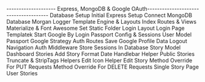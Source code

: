 -------------------- Express, MongoDB & Google OAuth--------------------------------------
Database Setup
Initial Express Setup
Connect MongoDB Database
Morgan Logger
Template Engine & Layouts
Index Routes & Views
Materialize & Font Awesome
Set Static Folder
Login Layout
Login Page Templatek
Start Google By Login
Passport Config & Sessions
User Model
Passport Google Strategy
Auth Routes
Save Google Profile Data
Logout
Navigation
Auth Middleware
Store Sessions In Database
Story Model
Dashboard Stories
Add Story
Format Date Handlebar Helper
Public Stories
Truncate & StripTags Helpers
Edit Icon Helper
Edit Story
Method Override For PUT Requests
Method Override For DELETE Requests
Single Story Page
User Stories
